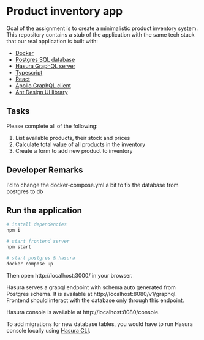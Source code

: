 # Product inventory app

Goal of the assignment is to create a minimalistic product inventory system.
This repository contains a stub of the application with the same tech stack
that our real application is built with:

- [Docker](https://www.docker.com/)
- [Postgres SQL database](https://www.postgresql.org/)
- [Hasura GraphQL server](https://hasura.io/)
- [Typescript](https://www.typescriptlang.org/)
- [React](https://react.dev/)
- [Apollo GraphQL client](https://www.apollographql.com/docs/react/)
- [Ant Design UI library](https://ant.design/)

## Tasks

Please complete all of the following:

1. List available products, their stock and prices
1. Calculate total value of all products in the inventory
1. Create a form to add new product to inventory

## Developer Remarks

I'd to change the docker-compose.yml a bit to fix the database from postgres to db

## Run the application

```sh
# install dependencies
npm i

# start frontend server
npm start

# start postgres & hasura
docker compose up
```

Then open http://localhost:3000/ in your browser.

Hasura serves a grapql endpoint with schema auto generated from Postgres schema. It is available at http://localhost:8080/v1/graphql. Frontend should interact with the database only through this endpoint.

Hasura console is available at http://localhost:8080/console.

To add migrations for new database tables, you would have to run Hasura console locally using [Hasura CLI](https://hasura.io/docs/latest/hasura-cli/overview/).

